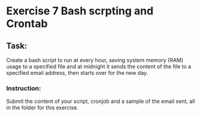 # Exercise 7 Bash scrpting and Crontab

## Task:

Create a bash script to run at every hour, saving system memory (RAM) usage to a specified file and at midnight it sends the content of the file to a specified email address, then starts over for the new day.

### Instruction:

Submit the content of your script, cronjob and a sample of the email sent, all in the folder for this exercise.
